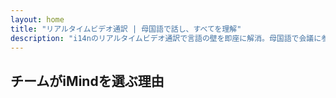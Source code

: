 ```yaml
---
layout: home
title: "リアルタイムビデオ通訳 | 母国語で話し、すべてを理解"
description: "i14nのリアルタイムビデオ通訳で言語の壁を即座に解消。母国語で会議に参加しながら、全員が完璧に理解できます。新しい言語を学ぶ必要はありません - テクノロジーが架け橋となります。"
---
```


<!-- text="成長に集中 — 言語はiMindにお任せください。" -->
<!-- text="語学学校では何年もかかりますが、iMindは今日、すべての言語でリアルタイムの理解を実現します。" -->
<!-- text="翻訳の悩みではなく、革新に投資を。iMindが通訳を担当します。" -->

<HeroSection
title="ライブ**通訳**ビデオ会議"
text="語学学校では何年もかかりますが、iMindは今日、すべての言語でリアルタイムの理解を実現します。">
<AuthButton text="ライブデモ" buttonClass="brand"/>
<NavButton to="./guide/what-is-imind" buttonClass="alt" buttonLabel="iMindとは？" />
</HeroSection>

<FeatureBlock :card="{
  title: '100言語以上で即座に会話',
  details: 'iMindは全ての参加者が母国語で自然に話せる環境を提供 — リアルタイムで、字幕や遅延なしで。',
    items: [
      '⚡︎ 自由に話せば — 即座に理解される。',
      '✧ AI搭載の通訳が、トーン、意図、業界固有の専門用語を捉える。',
      '✧ 手動設定不要の双方向・継続的な音声間通訳。',
    ],
  link: './guide/what-is-imind',
  src: {
    light: '1.png',
    dark: '1.png',
  },
  inversion: false
}" />

<FeatureBlock :card="{
  title: '通訳の背後にある`Mind`',
  details: 'iMindは多言語通話を明確で検索可能な知識に変換します。',
  items: [
    '⚡︎ 過去および現在の会議の内容を即座に検索。録画を見直すことなく、自然な質問で正確な回答を得られます。',
    '✧ どの会議のアクションアイテムも見逃しません。AIが会話から自動的にタスク、担当者、期限を抽出します。',
    '✧ AIによる会議要約が、手動でのメモ取りなしで、どの言語でも重要なポイントを即座に提供します。',
  ],
  link: '/guide/how-it-works#🧩-deep-memory-deep-understanding',
  src: {
    light: '2l.png',
    dark: '2d.png',
  },
  inversion: true
}" />

<FeatureBlock :card="{
  title: '単なる会話ではなく、本格的な会議のために設計',
  details: 'iMindは軽量なアドオンやプラグインではなく、プロフェッショナルグレードのビデオ会議プラットフォームです。',
  items: [
    '✧ 1080p解像度、スマートノイズ抑制、集中型音声ピックアップ。',
    '✧ スケジューリング、モデレーション、デモ、録画、完全なカレンダー統合 — すべて内蔵、すぐに使用可能。',
    '⚡︎ ライブ文字起こし、参加者チャット、会議を生産的に保つAIアシスタント。'
  ],
  link: '/guide/how-it-works',
  src: {
    light: '3l.png',
    dark: '3d.png',
  },
  inversion: false
}" />

<FeatureBlock
  :card="{
    title: '設計段階からのセキュリティと機密性',
    details:
      'iMindは信頼が重要な会話のために構築されています。最高クラスのサードパーティインフラストラクチャに依存しながらも、機密性は常にお客様の手中にあります。',
    items: [
      '⚡︎ 地域ベースのプライバシー — データ処理場所を選択できます。すべての通訳、ストレージ、分析を、お客様のコンプライアンスゾーン（EU、US、アジアなど）に合わせたインフラストラクチャを通じて処理します。',
      '✧ デフォルトでプライベート — iMind自体は**決して**コンテンツをトレーニング、プロファイリング、サードパーティアクセスのために保存または使用しません。',
      '✧ アーキテクチャによるコンプライアンス — GDPR、CCPA、UAE PDPLに対応し、エクスポートおよび削除権の完全なサポートを提供。'
    ],
    link: '/guide/privacy-architecture',
    src: {
      light: '4.png',
      dark: '4.png',
    },
    inversion: true
  }"
/>

## チームがiMindを選ぶ理由

<BenefitsList :features="[
  {
    // icon: '🧠',
    title: '瞬時に理解 — 自然に話す',
    text: 'リアルタイムAI通訳でストレスフリー。参加者は**母国語**で話し、相手の言葉があたかも同じ言語であるかのように聞こえます — 声のトーン、ニュアンス、感情の忠実さを完全に保持します。'
  },
  {
    // icon: '🚀',
    title: '語学習得を超えたコミュニケーション',
    text: '流暢になるまでの2,000時間の学習は不要。iMindは**プロフェッショナルレベルの多言語コミュニケーション**を即座に実現 — トレーニング不要。'
  },
  {
    // icon: '🌐',
    title: '132言語に対応 — 考える必要なし',
    text: '言語選択不要。通訳の手配も不要。iMindが自動的に**検知、適応、通訳**を行います — まるで言語の壁が存在しなかったかのように。'
  },
  // {
  //   // icon: '🎯',
  //   title: 'フレーズではなく文脈で考えるAI',
  //   text: '文脈、話者の意図、専門用語を理解する企業レベルの通訳 — **法律、医療、技術分野**でも対応。'
  // }
]" />